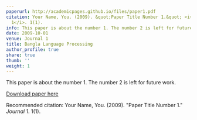 ```yaml
---
paperurl: http://academicpages.github.io/files/paper1.pdf
citation: Your Name, You. (2009). &quot;Paper Title Number 1.&quot; <i>Journal
  1</i>. 1(1).
info: This paper is about the number 1. The number 2 is left for future work.
date: 2009-10-01
venue: Journal 1
title: Bangla Language Processing
author_profile: true
share: true
thumb: ''
weight: 1
---
```


This paper is about the number 1. The number 2 is left for future work.

[Download paper here](http://academicpages.github.io/files/paper1.pdf)

Recommended citation: Your Name, You. (2009). "Paper Title Number 1." <i>Journal 1</i>. 1(1).